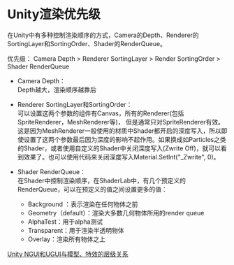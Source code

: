 # Unity渲染优先级

在Unity中有多种控制渲染顺序的方式，Camera的Depth、Renderer的SortingLayer和SortingOrder、Shader的RenderQueue。

优先级：
Camera Depth > Renderer SortingLayer > Render SortingOrder > Shader RenderQueue

- Camera Depth：  
Depth越大，渲染顺序越靠后

- Renderer SortingLayer和SortingOrder：  
可以设置这两个参数的组件有Canvas，所有的Renderer(包括SpriteRenderer，MeshRenderer等)，
但是通常只对SpriteRenderer有效。这是因为MeshRenderer一般使用的材质中Shader都开启的深度写入，所以即使设置了这两个参数最后因为深度的影响不起作用。如果换成如Particles之类的Shader，或者使用自定义的Shader中关闭深度写入(Zwrite Off)，就可以看到效果了。也可以使用代码来关闭深度写入Material.SetInt("_Zwrite", 0)。

- Shader RenderQueue：  
在Shader中控制渲染顺序，在ShaderLab中，有几个预定义的RenderQueue，可以在预定义的值之间设置更多的值：
  - Background ：表示渲染在任何物体之前
  - Geometry（default）：渲染大多数几何物体所用的render queue
  - AlphaTest：用于alpha测试
  - Transparent：用于渲染半透明物体
  - Overlay：渲染所有物体之上

[Unity NGUI和UGUI与模型、特效的层级关系](https://www.jianshu.com/p/8cb79ee7d986)
